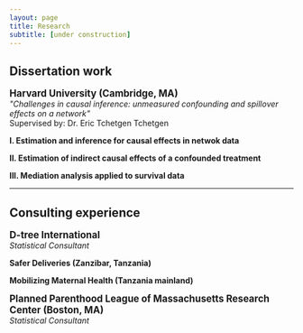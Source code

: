 ```yaml
---
layout: page
title: Research
subtitle: [under construction]
---
```


## Dissertation work 
<strong style="font-size: 120%;"> Harvard University (Cambridge, MA) </strong>  
_"Challenges in causal inference: unmeasured confounding and spillover effects on a network"_  
Supervised by: Dr. Eric Tchetgen Tchetgen  

<strong style="font-size: 100%;"> I. Estimation and inference for causal effects in netwok data  </strong>  

<strong style="font-size: 100%;"> II. Estimation of indirect causal effects of a confounded treatment </strong>  

<strong style="font-size: 100%;"> III. Mediation analysis applied to survival data </strong>  

---

## Consulting experience 

<strong style="font-size: 120%;"> D-tree International </strong>  
_Statistical Consultant_  

<strong style="font-size: 100%;"> Safer Deliveries (Zanzibar, Tanzania) </strong>  

<strong style="font-size: 100%;"> Mobilizing Maternal Health (Tanzania mainland) </strong>  


<strong style="font-size: 120%;"> Planned Parenthood League of Massachusetts Research Center (Boston, MA) </strong>  
_Statistical Consultant_   

